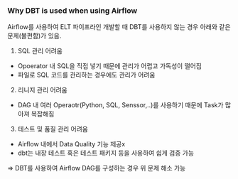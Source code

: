 ### Why DBT is used when using Airflow
Airflow를 사용하여 ELT 파이프라인 개발할 때 DBT를 사용하지 않는 경우 아래와 같은 문제(불편함)가 있음.
1. SQL 관리 어려움
- Opoerator 내 SQL을 직접 넣기 때문에 관리가 어렵고 가독성이 떨어짐
- 파일로 SQL 코드를 관리하는 경우에도 관리가 어려움
  
2. 리니지 관리 어려움
- DAG 내 여러 Operaotr(Python, SQL, Senssor,..)를 사용하기 때문에 Task가 많아져 복잡해짐
  
3. 테스트 및 품질 관리 어려움
- Airflow 내에서 Data Quality 기능 제공x
- dbt는 내장 테스트 혹은 테스트 패키지 등을 사용하여 쉽게 검증 가능
  
=> DBT를 사용하여 Airflow DAG를 구성하는 경우 위 문제 해소 가능